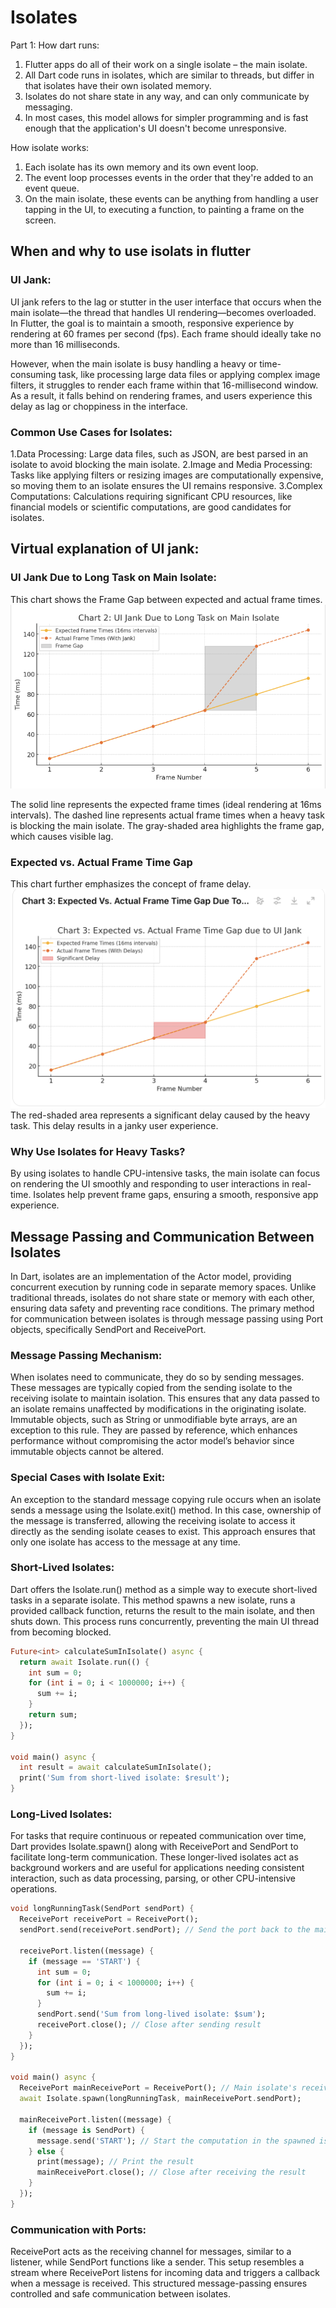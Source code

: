# Isolates
Part 1:
How dart runs:
1. Flutter apps do all of their work on a single isolate – the main isolate.
2. All Dart code runs in isolates, which are similar to threads, but differ in that isolates have their own isolated memory.
3. Isolates do not share state in any way, and can only communicate by messaging.
4. In most cases, this model allows for simpler programming and is fast enough that the application's UI doesn't become unresponsive.

How isolate works:
1. Each isolate has its own memory and its own event loop.
2. The event loop processes events in the order that they're added to an event queue.
3. On the main isolate, these events can be anything from handling a user tapping in the UI, to executing a function, to painting a frame on the screen.


## When and why to use isolats in flutter
### UI Jank:
UI jank refers to the lag or stutter in the user interface that occurs when the main isolate—the thread that handles UI rendering—becomes overloaded. In Flutter, the goal is to maintain a smooth, responsive experience by rendering at 60 frames per second (fps). Each frame should ideally take no more than 16 milliseconds.

However, when the main isolate is busy handling a heavy or time-consuming task, like processing large data files or applying complex image filters, it struggles to render each frame within that 16-millisecond window. As a result, it falls behind on rendering frames, and users experience this delay as lag or choppiness in the interface.
### Common Use Cases for Isolates:
1.Data Processing: Large data files, such as JSON, are best parsed in an isolate to avoid blocking the main isolate.
2.Image and Media Processing: Tasks like applying filters or resizing images are computationally expensive, so moving them to an isolate ensures the UI remains responsive.
3.Complex Computations: Calculations requiring significant CPU resources, like financial models or scientific computations, are good candidates for isolates.

## Virtual explanation of UI jank:

### UI Jank Due to Long Task on Main Isolate:
This chart shows the Frame Gap between expected and actual frame times. 
![image](https://github.com/JasonY0329/Isolates/blob/main/graphs/UI%20Jank%20Due%20to%20Long%20Task%20on%20Main%20Isolate.png)

The solid line represents the expected frame times (ideal rendering at 16ms intervals). 
The dashed line represents actual frame times when a heavy task is blocking the main isolate.
The gray-shaded area highlights the frame gap, which causes visible lag.
### Expected vs. Actual Frame Time Gap
This chart further emphasizes the concept of frame delay.
![image](https://github.com/JasonY0329/Isolates/blob/main/graphs/Expected%20vs.%20Actual%20Frame%20Time%20Gap.png)
The red-shaded area represents a significant delay caused by the heavy task.
This delay results in a janky user experience.

### Why Use Isolates for Heavy Tasks?

By using isolates to handle CPU-intensive tasks, the main isolate can focus on rendering the UI smoothly and responding to user interactions in real-time. Isolates help prevent frame gaps, ensuring a smooth, responsive app experience.




## Message Passing and Communication Between Isolates

In Dart, isolates are an implementation of the Actor model, providing concurrent execution by running code in separate memory spaces. Unlike traditional threads, isolates do not share state or memory with each other, ensuring data safety and preventing race conditions. The primary method for communication between isolates is through message passing using Port objects, specifically SendPort and ReceivePort.

### Message Passing Mechanism:
When isolates need to communicate, they do so by sending messages. These messages are typically copied from the sending isolate to the receiving isolate to maintain isolation. This ensures that any data passed to an isolate remains unaffected by modifications in the originating isolate. Immutable objects, such as String or unmodifiable byte arrays, are an exception to this rule. They are passed by reference, which enhances performance without compromising the actor model’s behavior since immutable objects cannot be altered.

### Special Cases with Isolate Exit:
An exception to the standard message copying rule occurs when an isolate sends a message using the Isolate.exit() method. In this case, ownership of the message is transferred, allowing the receiving isolate to access it directly as the sending isolate ceases to exist. This approach ensures that only one isolate has access to the message at any time.

### Short-Lived Isolates:
Dart offers the Isolate.run() method as a simple way to execute short-lived tasks in a separate isolate. This method spawns a new isolate, runs a provided callback function, returns the result to the main isolate, and then shuts down. This process runs concurrently, preventing the main UI thread from becoming blocked.

```dart
Future<int> calculateSumInIsolate() async {
  return await Isolate.run(() {
    int sum = 0;
    for (int i = 0; i < 1000000; i++) {
      sum += i;
    }
    return sum;
  });
}

void main() async {
  int result = await calculateSumInIsolate();
  print('Sum from short-lived isolate: $result');
}
```

### Long-Lived Isolates:
For tasks that require continuous or repeated communication over time, Dart provides Isolate.spawn() along with ReceivePort and SendPort to facilitate long-term communication. These longer-lived isolates act as background workers and are useful for applications needing consistent interaction, such as data processing, parsing, or other CPU-intensive operations.

```dart
void longRunningTask(SendPort sendPort) {
  ReceivePort receivePort = ReceivePort();
  sendPort.send(receivePort.sendPort); // Send the port back to the main isolate

  receivePort.listen((message) {
    if (message == 'START') {
      int sum = 0;
      for (int i = 0; i < 1000000; i++) {
        sum += i;
      }
      sendPort.send('Sum from long-lived isolate: $sum');
      receivePort.close(); // Close after sending result
    }
  });
}

void main() async {
  ReceivePort mainReceivePort = ReceivePort(); // Main isolate's receive port
  await Isolate.spawn(longRunningTask, mainReceivePort.sendPort);

  mainReceivePort.listen((message) {
    if (message is SendPort) {
      message.send('START'); // Start the computation in the spawned isolate
    } else {
      print(message); // Print the result
      mainReceivePort.close(); // Close after receiving the result
    }
  });
}
```

### Communication with Ports:
ReceivePort acts as the receiving channel for messages, similar to a listener, while SendPort functions like a sender. This setup resembles a stream where ReceivePort listens for incoming data and triggers a callback when a message is received. This structured message-passing ensures controlled and safe communication between isolates.
